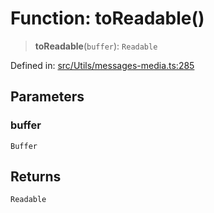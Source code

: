 # Function: toReadable()

> **toReadable**(`buffer`): `Readable`

Defined in: [src/Utils/messages-media.ts:285](https://github.com/Fokusdotid/bail/blob/99acc683da8779d62a0509bb4108fdb35cb2b061/src/Utils/messages-media.ts#L285)

## Parameters

### buffer

`Buffer`

## Returns

`Readable`
